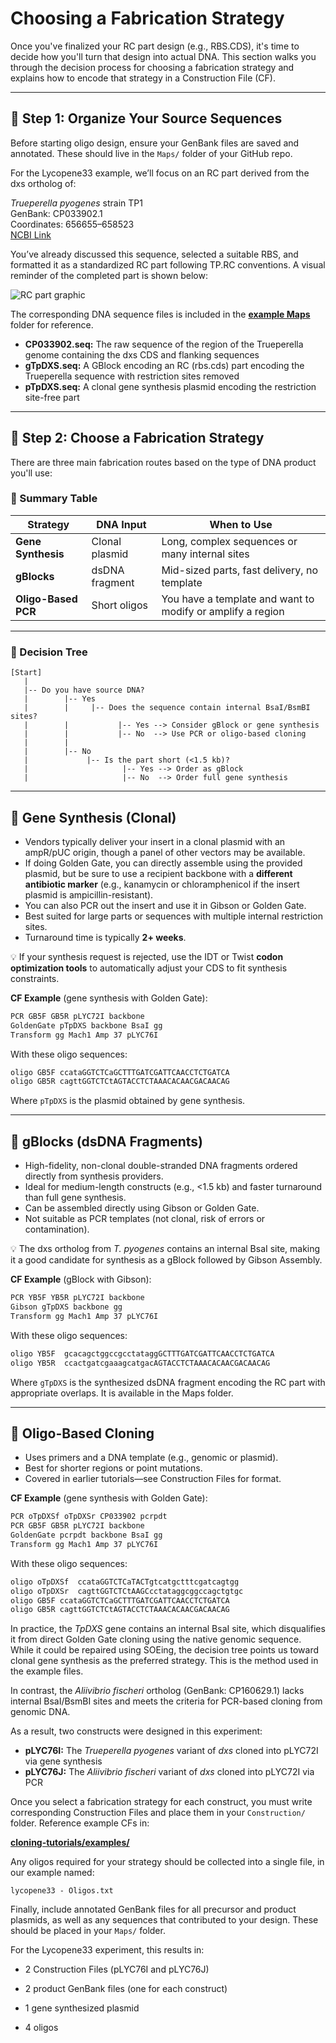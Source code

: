 # Choosing a Fabrication Strategy

Once you've finalized your RC part design (e.g., RBS.CDS), it's time to decide how you'll turn that design into actual DNA. This section walks you through the decision process for choosing a fabrication strategy and explains how to encode that strategy in a Construction File (CF).

---

## 🧬 Step 1: Organize Your Source Sequences

Before starting oligo design, ensure your GenBank files are saved and annotated. These should live in the `Maps/` folder of your GitHub repo.

For the Lycopene33 example, we’ll focus on an RC part derived from the dxs ortholog of:

*Trueperella pyogenes* strain TP1  
GenBank: CP033902.1  
Coordinates: 656655–658523  
[NCBI Link](https://www.ncbi.nlm.nih.gov/nuccore/CP033902.1?report=genbank&from=656555&to=658623)

You’ve already discussed this sequence, selected a suitable RBS, and formatted it as a standardized RC part following TP.RC conventions. A visual reminder of the completed part is shown below:

![RC part graphic](../examples/lycopene33/RC_TpDxs_structure.png)

The corresponding DNA sequence files is included in the **[example Maps](https://github.com/UCB-BioE-Anderson-Lab/cloning-tutorials/tree/main/examples/lycopene/Experiments/lycopene33/Maps)** folder for reference.

- **CP033902.seq:** The raw sequence of the region of the Trueperella genome containing the dxs CDS and flanking sequences
- **gTpDXS.seq:** A GBlock encoding an RC (rbs.cds) part encoding the Trueperella sequence with restriction sites removed
- **pTpDXS.seq:** A clonal gene synthesis plasmid encoding the restriction site-free part

---

## 🧭 Step 2: Choose a Fabrication Strategy

There are three main fabrication routes based on the type of DNA product you'll use:

### 📌 Summary Table

| Strategy              | DNA Input        | When to Use                                   |
|----------------------|------------------|-----------------------------------------------|
| **Gene Synthesis**   | Clonal plasmid   | Long, complex sequences or many internal sites |
| **gBlocks**          | dsDNA fragment   | Mid-sized parts, fast delivery, no template    |
| **Oligo-Based PCR**  | Short oligos     | You have a template and want to modify or amplify a region |

---

### 🧰 Decision Tree

```
[Start]
   |
   |-- Do you have source DNA?
   |        |-- Yes
   |        |     |-- Does the sequence contain internal BsaI/BsmBI sites?
   |        |           |-- Yes --> Consider gBlock or gene synthesis
   |        |           |-- No  --> Use PCR or oligo-based cloning
   |        |
   |        |-- No
   |             |-- Is the part short (<1.5 kb)?
   |                     |-- Yes --> Order as gBlock
   |                     |-- No  --> Order full gene synthesis
```

---

## 🧫 Gene Synthesis (Clonal)

- Vendors typically deliver your insert in a clonal plasmid with an ampR/pUC origin, though a panel of other vectors may be available.
- If doing Golden Gate, you can directly assemble using the provided plasmid, but be sure to use a recipient backbone with a **different antibiotic marker** (e.g., kanamycin or chloramphenicol if the insert plasmid is ampicillin-resistant).
- You can also PCR out the insert and use it in Gibson or Golden Gate.
- Best suited for large parts or sequences with multiple internal restriction sites.
- Turnaround time is typically **2+ weeks**.

💡 If your synthesis request is rejected, use the IDT or Twist **codon optimization tools** to automatically adjust your CDS to fit synthesis constraints.

**CF Example** (gene synthesis with Golden Gate):
```txt
PCR GB5F GB5R pLYC72I backbone
GoldenGate pTpDXS backbone BsaI gg
Transform gg Mach1 Amp 37 pLYC76I
```
With these oligo sequences:
```txt
oligo GB5F ccataGGTCTCaGCTTTGATCGATTCAACCTCTGATCA
oligo GB5R cagttGGTCTCtAGTACCTCTAAACACAACGACAACAG
```

Where `pTpDXS` is the plasmid obtained by gene synthesis.

---

## 🧬 gBlocks (dsDNA Fragments)

- High-fidelity, non-clonal double-stranded DNA fragments ordered directly from synthesis providers.
- Ideal for medium-length constructs (e.g., <1.5 kb) and faster turnaround than full gene synthesis.
- Can be assembled directly using Gibson or Golden Gate.
- Not suitable as PCR templates (not clonal, risk of errors or contamination).

💡 The dxs ortholog from *T. pyogenes* contains an internal BsaI site, making it a good candidate for synthesis as a gBlock followed by Gibson Assembly.

**CF Example** (gBlock with Gibson):
```txt
PCR YB5F YB5R pLYC72I backbone
Gibson gTpDXS backbone gg
Transform gg Mach1 Amp 37 pLYC76I
```
With these oligo sequences:
```txt
oligo YB5F  gcacagctggccgcctataggGCTTTGATCGATTCAACCTCTGATCA
oligo YB5R  ccactgatcgaaagcatgacAGTACCTCTAAACACAACGACAACAG
```
Where `gTpDXS` is the synthesized dsDNA fragment encoding the RC part with appropriate overlaps. It is available in the Maps folder.

---

## 🧪 Oligo-Based Cloning

- Uses primers and a DNA template (e.g., genomic or plasmid).
- Best for shorter regions or point mutations.
- Covered in earlier tutorials—see Construction Files for format.

**CF Example** (gene synthesis with Golden Gate):
```txt
PCR oTpDXSf oTpDXSr CP033902 pcrpdt
PCR GB5F GB5R pLYC72I backbone
GoldenGate pcrpdt backbone BsaI gg
Transform gg Mach1 Amp 37 pLYC76I
```
With these oligo sequences:
```txt
oligo oTpDXSf  ccataGGTCTCaTACTgtcatgctttcgatcagtgg
oligo oTpDXSr  cagttGGTCTCtAAGCcctataggcggccagctgtgc
oligo GB5F ccataGGTCTCaGCTTTGATCGATTCAACCTCTGATCA
oligo GB5R cagttGGTCTCtAGTACCTCTAAACACAACGACAACAG
```

In practice, the *TpDXS* gene contains an internal BsaI site, which disqualifies it from direct Golden Gate cloning using the native genomic sequence. While it could be repaired using SOEing, the decision tree points us toward clonal gene synthesis as the preferred strategy. This is the method used in the example files.

In contrast, the *Aliivibrio fischeri* ortholog (GenBank: CP160629.1) lacks internal BsaI/BsmBI sites and meets the criteria for PCR-based cloning from genomic DNA.

As a result, two constructs were designed in this experiment:

- **pLYC76I:** The *Trueperella pyogenes* variant of *dxs* cloned into pLYC72I via gene synthesis
- **pLYC76J:** The *Aliivibrio fischeri* variant of *dxs* cloned into pLYC72I via PCR

Once you select a fabrication strategy for each construct, you must write corresponding Construction Files and place them in your `Construction/` folder. Reference example CFs in:

**[cloning-tutorials/examples/](https://github.com/UCB-BioE-Anderson-Lab/cloning-tutorials/tree/main/examples/lycopene/Experiments/lycopene33/)**

Any oligos required for your strategy should be collected into a single file, in our example named:
```
lycopene33 - Oligos.txt
```

Finally, include annotated GenBank files for all precursor and product plasmids, as well as any sequences that contributed to your design. These should be placed in your `Maps/` folder.

For the Lycopene33 experiment, this results in:

- 2 Construction Files (pLYC76I and pLYC76J)

- 2 product GenBank files (one for each construct)

- 1 gene synthesized plasmid

- 4 oligos
